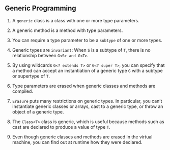 ## Generic Programming

1. A `generic` class is a class with one or more type parameters.

2. A generic method is a method with type parameters.

3. You can require a type parameter to be a `subtype` of one or more types.

4. Generic types are `invariant`: When `S` is a subtype of `T`, there is no relationship between `G<S> and G<T>`.

5. By using wildcards `G<? extends T>` or `G<? super T>`, you can specify that a method can accept an instantiation of a generic type `G` with a subtype or supertype of `T`.

6. Type parameters are erased when generic classes and methods are compiled.

7. `Erasure` puts many restrictions on generic types. In particular, you can’t instantiate generic classes or arrays, cast to a generic type, or throw an object of a generic type.

8. The `Class<T>` class is generic, which is useful because methods such as cast are declared to produce a value of type `T`.

9. Even though generic classes and methods are erased in the virtual machine, you can find out at runtime how they were declared.
